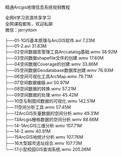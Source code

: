 精通Arcgis地理信息系统视频教程

全网it学习资源共享学习<br>全网课程都有，欢迎私聊<br>微信：jerryttom<br>

├──01-1GIS基本原理与ArcGIS软件.avi 7.23M<br> ├──01-2.avi 31.83M<br> ├──02空间数据库管理工具Arccatalog基础.wmv 38.92M<br> ├──03空间数据shapefile文件的创建.wmv 17.60M<br> ├──04空间数据Coverage的创建.wmv 33.86M<br> ├──05空间数据Geodatabase数据库创建.wmv 76.93M<br> ├──06空间可视化工具ArcMap.wmv 79.71M<br> ├──07空间数据编辑.avi 50.97M<br> ├──08空间数据的转换.wmv 57.21M<br> ├──09空间数据的处理.wmv 45.42M<br> ├──10空与制图间数据的可视化.wmv 142.51M<br> ├──11空间分析工具.wmv 57.45M<br> ├──12ArcGIS矢量数据的空间分析.wmv 49.31M<br> ├──13Arcgis栅格数据的空间分析.wmv 88.66M<br> ├──14-1ArcGIS三维分析.wmv 107.71M<br> ├──14-2.wmv 40.91M<br> ├──15ArcGIS地统计分析.wmv 107.76M<br> ├──16大型超市选址综合.wmv 107.73M<br> └──17小型校园GIS查询系统.wmv 205.06M